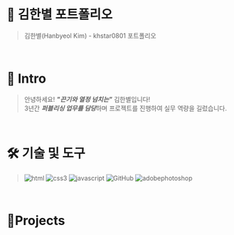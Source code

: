 # 📜 김한별 포트폴리오

> 김한별(Hanbyeol Kim) - khstar0801 포트폴리오

<br />

# 👋 Intro

> 안녕하세요! ***"끈기와 열정 넘치는"*** 김한별입니다!  
> 3년간 ***퍼블리싱 업무를 담당***하며 프로젝트를 진행하여 실무 역량을 길렀습니다.

<br />

# 🛠 기술 및 도구
> ![html](https://img.shields.io/badge/html-53C1DE?style=flat-square&logo=html&logoColor=white) ![css3](https://img.shields.io/badge/css3-DB7C85?style=flat-square&logo=css3&logoColor=white) ![javascript](https://img.shields.io/badge/javascript-%23039BE5.svg?style=flat-square&logo=javascript)
![GitHub](https://img.shields.io/badge/Github-%23121011.svg?style=flat-square&logo=github&logoColor=white) ![adobephotoshop](https://img.shields.io/badge/adobephotoshop-35637C.svg?style=flat-square&logo=adobephotoshop&logoColor=white)

<br />

# 📝Projects

